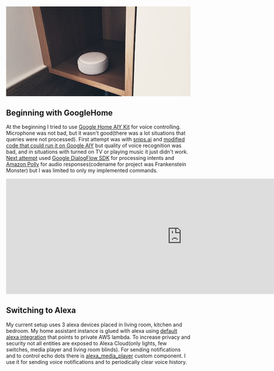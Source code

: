 ![header](./header.jpg)

## Beginning with GoogleHome
At the beginning I tried to use [Google Home AIY Kit](https://aiyprojects.withgoogle.com/voice/) for voice controlling. Microphone was not bad, but it wasn't good(there was a lot situations that queries were not processed). First attempt was with [snips.ai](https://snips.ai/) and [modified code that could run it on Google AIY](https://github.com/macbury/snips-aiy) but quality of voice recognition was bad, and in situations with turned on TV or playing music it just didn't work. [Next attempt](https://github.com/macbury/aiyprojects-raspbian) used [Google DialogFlow SDK](https://dialogflow.com/) for processing intents and [Amazon Polly](https://aws.amazon.com/polly/) for audio responses(codename for project was Frankenstein Monster) but I was limited to only my implemented commands.

<iframe width="960" height="315" src="https://www.youtube-nocookie.com/embed/1rA9xihNHfs" frameborder="0" allow="accelerometer; autoplay; encrypted-media; gyroscope; picture-in-picture" allowfullscreen></iframe>

## Switching to Alexa
My current setup uses 3 alexa devices placed in living room, kitchen and bedroom. My home assistant instance is glued with alexa using [default alexa integration](https://www.home-assistant.io/components/alexa/) that points to private AWS lambda. To increase privacy and security not all entities are exposed to Alexa Cloud(only lights, few switches, media player and living room blinds). For sending notifications and to control echo dots there is [alexa_media_player](https://github.com/keatontaylor/alexa_media_player) custom component. I use it for sending voice notifications and to periodically clear voice history.


